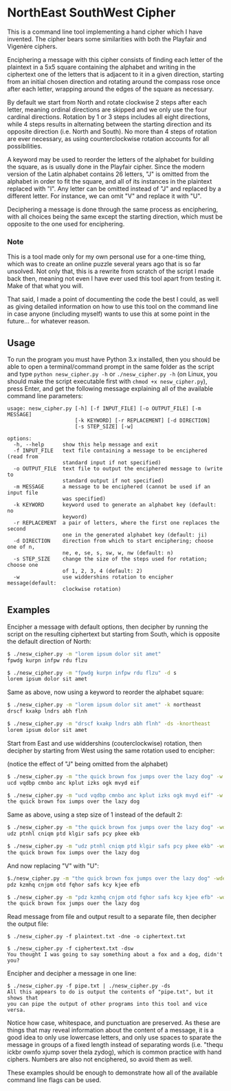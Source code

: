 # NorthEast SouthWest Cipher
This is a command line tool implementing a hand cipher which I have invented.
The cipher bears some similarities with both the Playfair and Vigenère ciphers.

Enciphering a message with this cipher consists of finding each letter of the
plaintext in a 5x5 square containing the alphabet and writing in the ciphertext
one of the letters that is adjacent to it in a given direction, starting from an
initial chosen direction and rotating around the compass rose once after each
letter, wrapping around the edges of the square as necessary.

By default we start from North and rotate clockwise 2 steps after each letter,
meaning ordinal directions are skipped and we only use the four cardinal
directions. Rotation by 1 or 3 steps includes all eight directions, while 4
steps results in alternating between the starting direction and its opposite
direction (i.e. North and South). No more than 4 steps of rotation are ever
necessary, as using counterclockwise rotation accounts for all possibilities.

A keyword may be used to reorder the letters of the alphabet for building the
square, as is usually done in the Playfair cipher. Since the modern version of
the Latin alphabet contains 26 letters, "J" is omitted from the alphabet in
order to fit the square, and all of its instances in the plaintext replaced with
"I". Any letter can be omitted instead of "J" and replaced by a different
letter. For instance, we can omit "V" and replace it with "U".

Deciphering a message is done through the same process as enciphering, with all
choices being the same except the starting direction, which must be opposite to
the one used for enciphering.

### Note

This is a tool made only for my own personal use for a one-time thing, which
was to create an online puzzle several years ago that is so far unsolved. Not
only that, this is a rewrite from scratch of the script I made back then,
meaning not even I have ever used this tool apart from testing it. Make of that
what you will.

That said, I made a point of documenting the code the best I could, as well as
giving detailed information on how to use this tool on the command line in case
anyone (including myself) wants to use this at some point in the future... for
whatever reason.

## Usage

To run the program you must have Python 3.x installed, then you should be able
to open a terminal/command prompt in the same folder as the script and type
```python nesw_cipher.py -h``` or ```./nesw_cipher.py -h``` (on Linux, you should
make the script executable first with ```chmod +x nesw_cipher.py```), press
Enter, and get the following message explaining all of the available command
line parameters:

```
usage: nesw_cipher.py [-h] [-f INPUT_FILE] [-o OUTPUT_FILE] [-m MESSAGE]
                      [-k KEYWORD] [-r REPLACEMENT] [-d DIRECTION]
                      [-s STEP_SIZE] [-w]

options:
  -h, --help      show this help message and exit
  -f INPUT_FILE   text file containing a message to be enciphered (read from
                  standard input if not specified)
  -o OUTPUT_FILE  text file to output the enciphered message to (write to
                  standard output if not specified)
  -m MESSAGE      a message to be enciphered (cannot be used if an input file
                  was specified)
  -k KEYWORD      keyword used to generate an alphabet key (default: no
                  keyword)
  -r REPLACEMENT  a pair of letters, where the first one replaces the second
                  one in the generated alphabet key (default: ji)
  -d DIRECTION    direction from which to start enciphering; choose one of n,
                  ne, e, se, s, sw, w, nw (default: n)
  -s STEP_SIZE    change the size of the steps used for rotation; choose one
                  of 1, 2, 3, 4 (default: 2)
  -w              use widdershins rotation to encipher message(default:
                  clockwise rotation)
```

## Examples

Encipher a message with default options, then decipher by running the script on
the resulting ciphertext but starting from South, which is opposite the default
direction of North:

```bash
$ ./nesw_cipher.py -m "lorem ipsum dolor sit amet"
fpwdg kurpn infpw rdu flzu

$ ./nesw_cipher.py -m "fpwdg kurpn infpw rdu flzu" -d s
lorem ipsum dolor sit amet
```

Same as above, now using a keyword to reorder the alphabet square:

```bash
$ ./nesw_cipher.py -m "lorem ipsum dolor sit amet" -k northeast
drscf kxakp lndrs abh flnh

$ ./nesw_cipher.py -m "drscf kxakp lndrs abh flnh" -ds -knortheast
lorem ipsum dolor sit amet
```

Start from East and use widdershins (couterclockwise) rotation, then decipher
by starting from West using the same rotation used to encipher:

(notice the effect of "J" being omitted from the alphabet)
```bash
$ ./nesw_cipher.py -m "the quick brown fox jumps over the lazy dog" -w -de
ucd vqdbp cmnbo anc kplut izks ogk mvyd eif

$ ./nesw_cipher.py -m "ucd vqdbp cmnbo anc kplut izks ogk mvyd eif" -w -dw
the quick brown fox iumps over the lazy dog
```

Same as above, using a step size of 1 instead of the default 2:

```bash
$ ./nesw_cipher.py -m "the quick brown fox jumps over the lazy dog" -wde -s1
udz ptnhl cniqm ptd klgir safs pcy pkee ekb

$ ./nesw_cipher.py -m "udz ptnhl cniqm ptd klgir safs pcy pkee ekb" -wdw -s1
the quick brown fox iumps over the lazy dog
```

And now replacing "V" with "U":

```bash
$./nesw_cipher.py -m "the quick brown fox jumps over the lazy dog" -wde -rvu -s1
pdz kzmhq cnjpm otd fqhor safs kcy kjee efb

$ ./nesw_cipher.py -m "pdz kzmhq cnjpm otd fqhor safs kcy kjee efb" -wdw -rvu -s1
the quick brown fox jumps ouer the lazy dog
```

Read message from file and output result to a separate file, then decipher the
output file:

```
$ ./nesw_cipher.py -f plaintext.txt -dne -o ciphertext.txt

$ ./nesw_cipher.py -f ciphertext.txt -dsw
You thought I was going to say something about a fox and a dog, didn't you?
```

Encipher and decipher a message in one line:

```
$ ./nesw_cipher.py -f pipe.txt | ./nesw_cipher.py -ds
All this appears to do is output the contents of "pipe.txt", but it shows that
you can pipe the output of other programs into this tool and vice versa.
```

Notice how case, whitespace, and punctuation are preserved. As these are things
that may reveal information about the content of a message, it is a good idea to
only use lowercase letters, and only use spaces to sparate the message in groups
of a fixed length instead of separating words (i.e. "thequ ickbr ownfo xjump
sover thela zydog), which is common practice with hand ciphers. Numbers are also
not enciphered, so avoid them as well.

These examples should be enough to demonstrate how all of the available command
line flags can be used.

